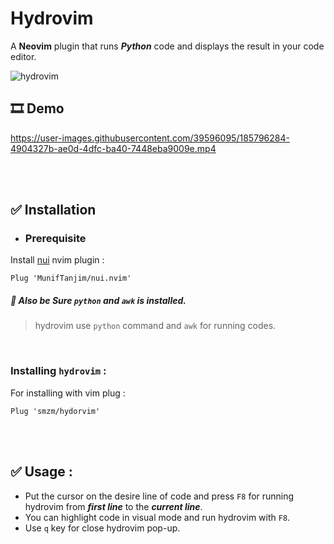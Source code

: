 # Hydrovim
A **Neovim** plugin that runs ***Python*** code and displays the result in your code editor.

![hydrovim](https://user-images.githubusercontent.com/39596095/185785721-00bbf151-697a-4ffa-9692-5589463be80c.png)

##  🎞️ Demo 
https://user-images.githubusercontent.com/39596095/185796284-4904327b-ae0d-4dfc-ba40-7448eba9009e.mp4



<br>
<br>

##  ✅ Installation

- ### Prerequisite
Install [nui](https://github.com/MunifTanjim/nui.nvim) nvim plugin :
```vim
Plug 'MunifTanjim/nui.nvim'
```

##### 🔖 Also be Sure `python` and `awk` is installed.
> hydrovim use ```python``` command and `awk` for running codes.

<br>

### Installing `hydrovim` :
For installing with vim plug : 
```vim
Plug 'smzm/hydorvim'
```




<br>
<br>

## ✅ Usage : 
- Put the cursor on the desire line of code and press `F8` for running hydrovim from ***first line*** to the ***current line***.
- You can highlight code in visual mode and run hydrovim with `F8`.
- Use `q` key for close hydrovim pop-up.



